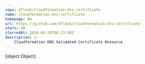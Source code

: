 ```yaml
---
repo: dflook/cloudformation-dns-certificate
name: cloudformation-dns-certificate
homepage: NA
url: https://github.com/dflook/cloudformation-dns-certificate
stars: 48
starredAt: 2020-04-28T06:23:40Z
description: |-
    Cloudformation DNS Validated Certificate Resource
---
```


[object Object]
